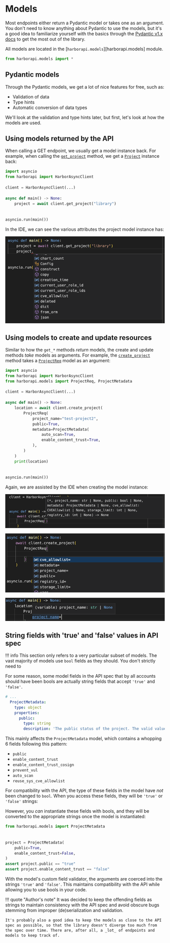 # Models

Most endpoints either return a Pydantic model or takes one as an argument. You don't need to know anything about Pydantic to use the models, but it's a good idea to familiarize yourself with the basics through the [Pydantic v1.x docs](https://docs.pydantic.dev/1.10/) to get the most out of the library.

All models are located in the [`harborapi.models`][harborapi.models] module.

```py
from harborapi.models import *
```

## Pydantic models

Through the Pydantic models, we get a lot of nice features for free, such as:

- Validation of data
- Type hints
- Automatic conversion of data types

We'll look at the validation and type hints later, but first, let's look at how the models are used.

## Using models returned by the API

When calling a GET endpoint, we usually get a model instance back. For example, when calling the [`get_project`](../methods/get.md/#get_project) method, we get a [`Project`](../models/project.md/#project) instance back:

```py
import asyncio
from harborapi import HarborAsyncClient

client = HarborAsyncClient(...)

async def main() -> None:
    project = await client.get_project("library")


asyncio.run(main())
```

In the IDE, we can see the various attributes the project model instance has:

![IDE screenshot showing the attributes of a project model instance](../img/usage/models/autocomplete.png)


## Using models to create and update resources

Similar to how the `get_*` methods _return_ models, the create and update methods _take_ models as arguments. For example, the [`create_project`](../methods/create-update.md/#create_project) method takes a [`ProjectReq`](../models/project.md/#projectreq) model as an argument:

```py
import asyncio
from harborapi import HarborAsyncClient
from harborapi.models import ProjectReq, ProjectMetadata

client = HarborAsyncClient(...)

async def main() -> None:
    location = await client.create_project(
        ProjectReq(
            project_name="test-project2",
            public=True,
            metadata=ProjectMetadata(
                auto_scan=True,
                enable_content_trust=True,
            ),
        )
    )
    print(location)


asyncio.run(main())
```

Again, we are assisted by the IDE when creating the model instance:

![IDE screenshot showing the types of the model fields](../img/usage/models/autocomplete2.png)

![IDE screenshot showing autocomplete for a project model instance](../img/usage/models/autocomplete3.png)

![IDE screenshot showing the type of a model field](../img/usage/models/autocomplete4.png)

## String fields with 'true' and 'false' values in API spec

!!! info
    This section only refers to a very particular subset of models. The vast majority of models use `bool` fields as they should. You don't strictly need to

For some reason, some model fields in the API spec that by all accounts should have been bools are actually string fields that accept `'true'` and `'false'`.

```yaml title="swagger.yaml (excerpt)"
# ...
  ProjectMetadata:
    type: object
    properties:
      public:
        type: string
        description: 'The public status of the project. The valid values are "true", "false".'
```

This mainly affects the `ProjectMetadata` model, which contains a whopping 6 fields following this pattern:

- `public`
- `enable_content_trust`
- `enable_content_trust_cosign`
- `prevent_vul`
- `auto_scan`
- `reuse_sys_cve_allowlist`

For compatibility with the API, the type of these fields in the model have _not_  been changed to `bool`. When you access these fields, they will be `'true'` or `'false'` strings:

However, you _can_ instantiate these fields with bools, and they will be converted to the appropriate strings once the model is instantiated:

```py
from harborapi.models import ProjectMetadata


project = ProjectMetadata(
    public=True,
    enable_content_trust=False,
)
assert project.public == "true"
assert project.enable_content_trust == "false"
```

With the model's custom field validator, the arguments are coerced into the strings `'true'` and `'false'`. This maintains compatibility with the API while allowing you to use bools in your code.


!!! quote "Author's note"
    It was decided to keep the offending fields as strings to maintain consistency with the API spec and avoid obscure bugs stemming from improper (de)serialization and validation.

    It's probably also a good idea to keep the models as close to the API spec as possible, so that the library doesn't diverge too much from the spec over time. There are, after all, a _lot_ of endpoints and models to keep track of.
